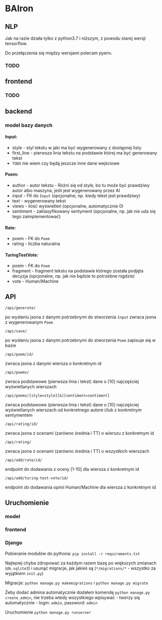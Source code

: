 # BAIron

## NLP

Jak na razie działa tylko z python3.7 i niższym, z powodu starej wersji tensorflow.

Do przełączenia się między wersjami polecam pyenv.

### TODO

## frontend

### TODO

## backend

### model bazy danych

#### Input:
- style - styl tekstu w jaki ma być wygenerowany z dostępnej listy
- first_line - pierwsza linia tekstu na podstawie której ma być generowany tekst
- ```TODO``` nie wiem czy będą jeszcze inne dane wejściowe

#### Poem:
- author - autor tekstu - Różni się od style, bo tu może być prawdziwy autor albo maszyna, jeśli jest wygenerowany przez AI
- input - FK do `Input` (opcjonalne, np. kiedy tekst jest prawdziwy)
- text - wygenerowany tekst
- views - ilość wyświetleń  (opcjonalne, automatycznie 0)
- sentiment - zaklasyfikowany sentyment  (opcjonalne, np. jak nie uda się tego zaimplementować)

#### Rate:
- poem - FK do `Poem`
- rating - liczba naturalna

#### TuringTestVote:
- poem - FK do `Poem`
- fragment - fragment tekstu na podstawie którego została podjęta decyzja (opcjonalne, np. jak nie będzie to potrzebne nigdzie)
- vote - Human/Machine

## API

`/api/generate/`

po wysłaniu jsona z danymi potrzebnymi do stworzenia `Input` zwraca jsona z wygenerowanym `Poem`

`/api/save/`

po wysłaniu jsona z danymi potrzebnymi do stworzenia `Poem` zapisuje się w bazie

`/api/poem/id/`

zwraca jsona z danymi wiersza o konkretnym id

`/api/poems/`

zwraca podstawowe (pierwsza linia i tekst) dane o [10] najczęściej wyświetlanych wierszach

`/api/poems/[style=style][&][sentiment=sentiment]`

zwraca podstawowe (pierwsza linia i tekst) dane o [10] najczęściej wyświetlanych wierszach od konkretnego autore i/lub z konkretnym sentymentem

`/api/rating/id/`

zwraca jsona z ocenami (zarówno średnia i TT) o wierszu z konkretnym id

`/api/rating/`

zwraca jsona z ocenami (zarówno średnia i TT) o wszystkich wierszach

`/api/add/rate/id/`

endpoint do dodawania z oceny [1-10] dla wiersza z konkretnym id

`/api/add/turing-test-vote/id/` 

endpoint do dodawania opinii Human/Machine dla wiersza z konkretnym id

## Uruchomienie

### model

### frontend


### Django

Pobieranie modułów do pythona: `pip install -r requirements.txt`

Najlepiej chyba zdropować za każdym razem bazę po większych zmianach (`db.sqlite3`) i usunąć migracje, jak jakieś są (`*/migrations/*` - wszystko za wyjątkiem `init.py`)

Migracje: `python manage.py makemigrations` i `python manage.py migrate`

Żeby dodać admina automatycznie dodałem komendę `python manage.py create_admin`, nie trzeba wtedy wszystkiego wpisywać - tworzy się automatycznie - login: `admin`, password: `admin`

Uruchomienie `python manage.py runserver`
